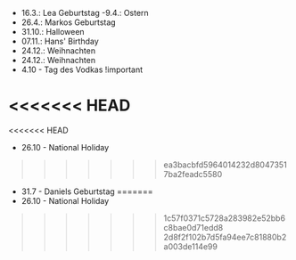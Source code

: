 - 16.3.: Lea Geburtstag
 -9.4.: Ostern
- 26.4.: Markos Geburtstag
- 31.10.: Halloween
- 07.11.: Hans' Birthday
- 24.12.: Weihnachten
- 24.12.: Weihnachten
- 4.10 - Tag des Vodkas !important

<<<<<<< HEAD
=======
<<<<<<< HEAD
- 26.10 - National Holiday
>>>>>>> ea3bacbfd5964014232d80473517ba2feadc5580
- 31.7 - Daniels Geburtstag
=======
- 26.10 - National Holiday
>>>>>>> 1c57f0371c5728a283982e52bb6c8bae0d71edd8
>>>>>>> 2d8f2f102b7d5fa94ee7c81880b2a003de114e99

